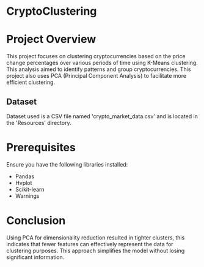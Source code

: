 # CryptoClustering
# Project Overview

This project focuses on clustering cryptocurrencies based on the price change percentages over various periods of time using K-Means clustering. This analysis aimed to identify patterns and group cryptocurrencies. This project also uses PCA (Principal Component Analysis) to facilitate more efficient clustering.

## Dataset

Dataset used is a CSV file named 'crypto_market_data.csv' and is located in the 'Resources' directory.

# Prerequisites
Ensure you have the following libraries installed:
- Pandas
- Hvplot
- Scikit-learn
- Warnings

# Conclusion

Using PCA for dimensionality reduction resulted in tighter clusters, this indicates that fewer features can effectively represent the data for clustering purposes. This approach simplifies the model without losing significant information.
